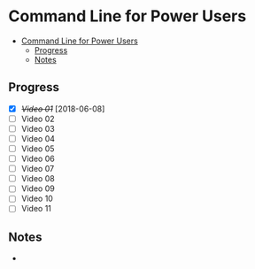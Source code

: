 # Command Line for Power Users

<!-- TOC -->

- [Command Line for Power Users](#command-line-for-power-users)
  - [Progress](#progress)
  - [Notes](#notes)

<!-- /TOC -->

## Progress

- [X] ~~*Video 01*~~ [2018-06-08]
- [ ] Video 02
- [ ] Video 03
- [ ] Video 04
- [ ] Video 05
- [ ] Video 06
- [ ] Video 07
- [ ] Video 08
- [ ] Video 09
- [ ] Video 10
- [ ] Video 11

## Notes

- 